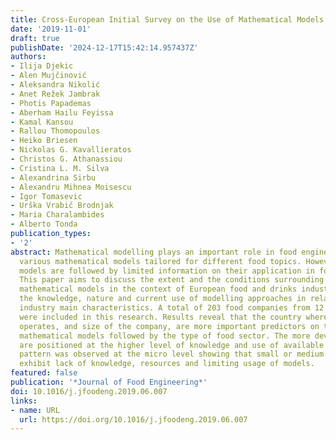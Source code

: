 ```yaml
---
title: Cross-European Initial Survey on the Use of Mathematical Models in Food Industry
date: '2019-11-01'
draft: true
publishDate: '2024-12-17T15:42:14.957437Z'
authors:
- Ilija Djekic
- Alen Mujčinović
- Aleksandra Nikolić
- Anet Režek Jambrak
- Photis Papademas
- Aberham Hailu Feyissa
- Kamal Kansou
- Rallou Thomopoulos
- Heiko Briesen
- Nickolas G. Kavallieratos
- Christos G. Athanassiou
- Cristina L. M. Silva
- Alexandrina Sirbu
- Alexandru Mihnea Moisescu
- Igor Tomasevic
- Urška Vrabič Brodnjak
- Maria Charalambides
- Alberto Tonda
publication_types:
- '2'
abstract: Mathematical modelling plays an important role in food engineering having
  various mathematical models tailored for different food topics. However, mathematical
  models are followed by limited information on their application in food companies.
  This paper aims to discuss the extent and the conditions surrounding the usage of
  mathematical models in the context of European food and drinks industry. It investigates
  the knowledge, nature and current use of modelling approaches in relation to the
  industry main characteristics. A total of 203 food companies from 12 European countries
  were included in this research. Results reveal that the country where the company
  operates, and size of the company, are more important predictors on the usage of
  mathematical models followed by the type of food sector. The more developed countries
  are positioned at the higher level of knowledge and use of available models. Similar
  pattern was observed at the micro level showing that small or medium sized companies
  exhibit lack of knowledge, resources and limiting usage of models.
featured: false
publication: '*Journal of Food Engineering*'
doi: 10.1016/j.jfoodeng.2019.06.007
links:
- name: URL
  url: https://doi.org/10.1016/j.jfoodeng.2019.06.007
---
```


